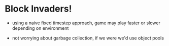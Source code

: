 # Block Invaders!

- using a naive fixed timestep approach, game may play faster or slower depending on environment

- not worrying about garbage collection, if we were we'd use object pools

